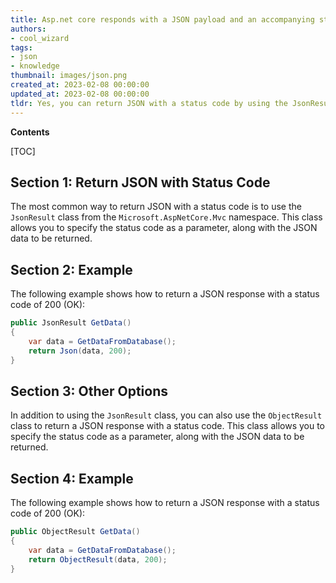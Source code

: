 ```yaml
---
title: Asp.net core responds with a JSON payload and an accompanying status code
authors:
- cool_wizard
tags:
- json
- knowledge
thumbnail: images/json.png
created_at: 2023-02-08 00:00:00
updated_at: 2023-02-08 00:00:00
tldr: Yes, you can return JSON with a status code by using the JsonResult class.
---
```


**Contents**

[TOC]

## Section 1: Return JSON with Status Code

The most common way to return JSON with a status code is to use the `JsonResult` class from the `Microsoft.AspNetCore.Mvc` namespace. This class allows you to specify the status code as a parameter, along with the JSON data to be returned.

## Section 2: Example

The following example shows how to return a JSON response with a status code of 200 (OK):

```csharp
public JsonResult GetData()
{
    var data = GetDataFromDatabase();
    return Json(data, 200);
}
```

## Section 3: Other Options

In addition to using the `JsonResult` class, you can also use the `ObjectResult` class to return a JSON response with a status code. This class allows you to specify the status code as a parameter, along with the JSON data to be returned.

## Section 4: Example

The following example shows how to return a JSON response with a status code of 200 (OK):

```csharp
public ObjectResult GetData()
{
    var data = GetDataFromDatabase();
    return ObjectResult(data, 200);
}
```
